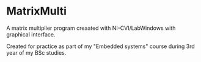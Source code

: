 # MatrixMulti

A matrix multiplier program creaated with NI-CVI/LabWindows with graphical interface.

Created for practice as part of my "Embedded systems" course during 3rd year of my BSc studies.
